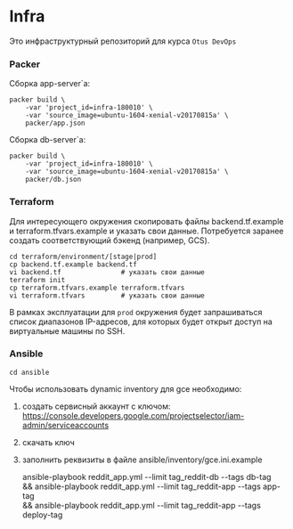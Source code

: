 # Infra
Это инфраструктурный репозиторий для курса `Otus DevOps`

### Packer
   
Сборка app-server`a:

    packer build \
        -var 'project_id=infra-180010' \
        -var 'source_image=ubuntu-1604-xenial-v20170815a' \
        packer/app.json
    
Сборка db-server`a:

    packer build \
        -var 'project_id=infra-180010' \
        -var 'source_image=ubuntu-1604-xenial-v20170815a' \
        packer/db.json

### Terraform

Для интересующего окружения скопировать файлы backend.tf.example и terraform.tfvars.example и указать свои данные.
Потребуется заранее создать соответствующий бэкенд (например, GCS).

    cd terraform/environment/[stage|prod]
    cp backend.tf.example backend.tf
    vi backend.tf               # указать свои данные
    terraform init
    cp terraform.tfvars.example terraform.tfvars
    vi terraform.tfvars         # указать свои данные

В рамках эксплуатации для `prod` окружения будет запрашиваться список диапазонов IP-адресов, для которых будет открыт доступ на виртуальные машины по SSH.

### Ansible

    cd ansible

Чтобы использовать dynamic inventory для gce необходимо:
1) создать сервисный аккаунт с ключом: https://console.developers.google.com/projectselector/iam-admin/serviceaccounts
2) скачать ключ
3) заполнить реквизиты в файле ansible/inventory/gce.ini.example

    
    ansible-playbook reddit_app.yml --limit tag_reddit-db --tags db-tag \
        && ansible-playbook reddit_app.yml --limit tag_reddit-app --tags app-tag \
        && ansible-playbook reddit_app.yml --limit tag_reddit-app --tags deploy-tag